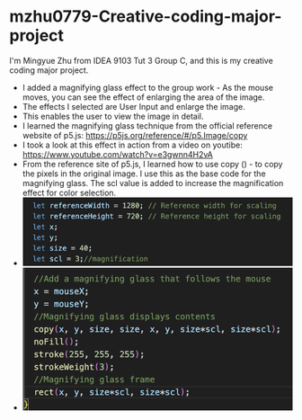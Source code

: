 # mzhu0779-Creative-coding-major-project
I'm Mingyue Zhu from IDEA 9103 Tut 3 Group C, and this is my creative coding major project.

* I added a magnifying glass effect to the group work - As the mouse moves, you can see the effect of enlarging the area of the image.
* The effects I selected are User Input and enlarge the image.
* This enables the user to view the image in detail.
* I learned the magnifying glass technique from the official reference website of p5.js: https://p5js.org/reference/#/p5.Image/copy
* I took a look at this effect in action from a video on youtibe: https://www.youtube.com/watch?v=e3gwnn4H2vA
* From the reference site of p5.js, I learned how to use copy () - to copy the pixels in the original image. I use this as the base code for the magnifying glass. The scl value is added to increase the magnification effect for color selection.
* ![alt text](<images/image 1.png>)
* ![alt text](<images/image 2.png>)
